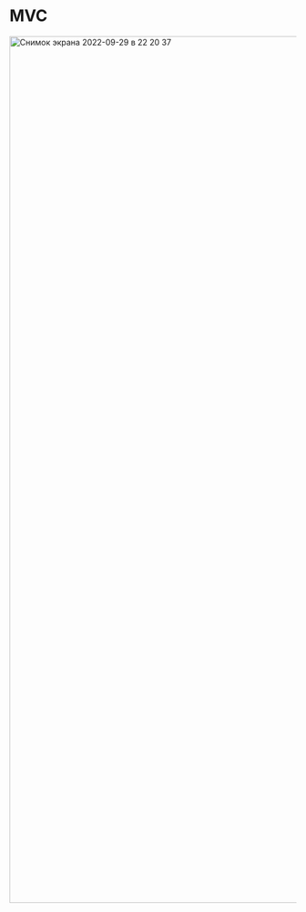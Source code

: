 # MVC
<img width="1522" alt="Снимок экрана 2022-09-29 в 22 20 37" src="https://user-images.githubusercontent.com/105241367/193123614-0bea4d6b-e1ef-4766-9f40-22d2456d9626.png">
